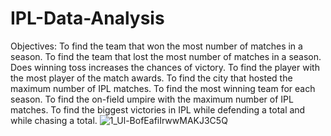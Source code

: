 # IPL-Data-Analysis
Objectives:
To find the team that won the most number of matches in a season.
To find the team that lost the most number of matches in a season.
Does winning toss increases the chances of victory.
To find the player with the most player of the match awards.
To find the city that hosted the maximum number of IPL matches.
To find the most winning team for each season.
To find the on-field umpire with the maximum number of IPL matches.
To find the biggest victories in IPL while defending a total and while chasing a total.
![1_Ul-BofEafiIrwwMAKJ3C5Q](https://user-images.githubusercontent.com/76897778/157059893-71463704-a82b-4a1e-ac98-1e522c794150.png)
